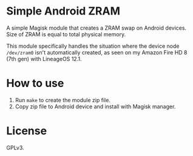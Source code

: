 # Simple Android ZRAM

A simple Magisk module that creates a ZRAM swap on Android devices. Size of ZRAM is equal to total physical memory.

This module specifically handles the situation where the device node `/dev/zram0` isn't automatically created, as seen on my Amazon Fire HD 8 (7th gen) with LineageOS 12.1.

# How to use

1. Run `make` to create the module zip file.
2. Copy zip file to Android device and install with Magisk manager.

# License

GPLv3.
